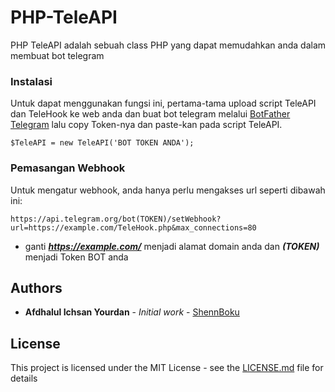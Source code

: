 # PHP-TeleAPI

PHP TeleAPI adalah sebuah class PHP yang dapat memudahkan anda dalam membuat bot telegram

### Instalasi

Untuk dapat menggunakan fungsi ini, pertama-tama upload script TeleAPI dan TeleHook ke web anda dan buat bot telegram melalui [BotFather Telegram](https://t.me/BotFather) lalu copy Token-nya dan paste-kan pada script TeleAPI.
```
$TeleAPI = new TeleAPI('BOT TOKEN ANDA');
```

### Pemasangan Webhook

Untuk mengatur webhook, anda hanya perlu mengakses url seperti dibawah ini:
```
https://api.telegram.org/bot(TOKEN)/setWebhook?url=https://example.com/TeleHook.php&max_connections=80
```
* ganti **_https://example.com/_** menjadi alamat domain anda dan **_(TOKEN)_** menjadi Token BOT anda

## Authors

* **Afdhalul Ichsan Yourdan** - *Initial work* - [ShennBoku](https://github.com/ShennBoku)

## License

This project is licensed under the MIT License - see the [LICENSE.md](LICENSE.md) file for details
